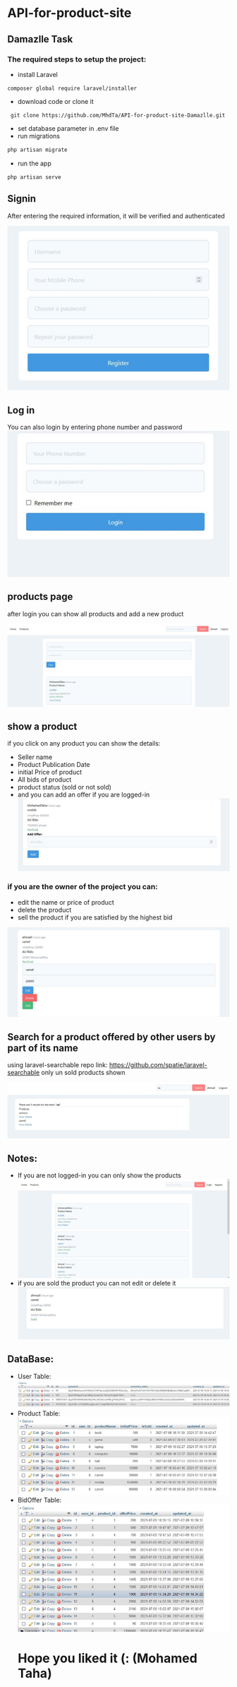 # API-for-product-site
## Damazlle Task
### The required steps to setup the project:
* install Laravel
 ```
composer global require laravel/installer
 ```
* download code or clone it
```
 git clone https://github.com/MhdTa/API-for-product-site-Damazlle.git
```
* set database parameter in .env file
* run migrations
 ```php
 php artisan migrate
 ```
 * run the app
 ```
 php artisan serve
 ```
 ## Signin
After entering the required information, it will be verified and authenticated

![Screenshot](images/2.JPG)
## Log in
You can also login by entering phone number and password
![Screenshot](images/4.JPG)
## products page
after login you can show all products and add a new product

![Screenshot](images/5.JPG)
## show a product
if you click on any product you can show the details:
* Seller name
* Product Publication Date
* initial Price of product
* All bids of product
* product status (sold or not sold)
* and you can add an offer if you are logged-in
![Screenshot](images/6.JPG)
### if you are the owner of the project you can:
* edit the name or price of product
* delete the product
* sell the product if you are satisfied by the highest bid

![Screenshot](images/7.JPG)
## Search for a product offered by other users by part of its name
 using laravel-searchable repo link:
 https://github.com/spatie/laravel-searchable
 only un sold products shown
 
 ![Screenshot](images/9.JPG)
 ## Notes:
 * If you are not logged-in you can only show the products
  ![Screenshot](images/1.JPG)
 * if you are sold the product you can not edit or delete it
  ![Screenshot](images/8.JPG)
 ## DataBase:
 * User Table:
   ![Screenshot](images/12.JPG)
 * Product Table:
   ![Screenshot](images/10.JPG) 
 * BidOffer Table:
   ![Screenshot](images/11.JPG) 
     #
     # Hope you liked it (: (Mohamed Taha)
